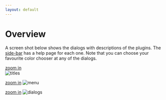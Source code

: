 ```yaml
---
layout: default
---
```

Overview
========

A screen shot below shows the dialogs with descriptions of the plugins.
The [side-bar](#sidebar) has a help page for each one.
Note that you can choose your favourite color chooser at any of the dialogs.

[zoom in](/inkscape-bobbinlace/home-images/examples.png)<br>
![titles](/inkscape-bobbinlace/home-images/examples.png)

[zoom in](/inkscape-bobbinlace/home-images/menu.png)
![menu](/inkscape-bobbinlace/home-images/menu.png)

[zoom in](/inkscape-bobbinlace/home-images/dialogs.png)
![dialogs](/inkscape-bobbinlace/home-images/dialogs.png)
